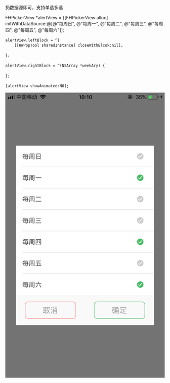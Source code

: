   扔数据源即可，支持单选多选
  
  FHPickerView *alertView = [[FHPickerView alloc] initWithDataSource:@[@"每周日", @"每周一", @"每周二", @"每周三", @"每周四", @"每周五", @"每周六"]];
  
    alertView.leftBlock = ^{
        [[HWPopTool sharedInstance] closeWithBlcok:nil];
        
    };
    
    alertView.rightBlock = ^(NSArray *weekAry) {
        
    };
    
    [alertView showAnimated:NO];

![image](https://github.com/liujieyuu/CustomActionSheet/raw/master/pic/IMG7285.png)
